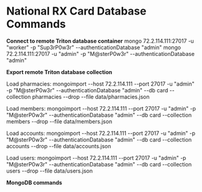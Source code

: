 # National RX Card Database Commands

**Connect to remote Triton database container**
mongo 72.2.114.111:27017 -u "worker" -p "Sup3rP0w3r" --authenticationDatabase "admin"
mongo 72.2.114.111:27017 -u "admin" -p "M@sterP0w3r" --authenticationDatabase "admin"

**Export remote Triton database collection**

Load pharmacies:
mongoimport --host 72.2.114.111 --port 27017 -u "admin" -p "M@sterP0w3r" --authenticationDatabase "admin" --db card --collection pharmacies --drop --file data/pharmacies.json

Load members:
mongoimport --host 72.2.114.111 --port 27017 -u "admin" -p "M@sterP0w3r" --authenticationDatabase "admin" --db card --collection members --drop --file data/members.json

Load accounts:
mongoimport --host 72.2.114.111 --port 27017 -u "admin" -p "M@sterP0w3r" --authenticationDatabase "admin" --db card --collection accounts --drop --file data/accounts.json

Load users:
mongoimport --host 72.2.114.111 --port 27017 -u "admin" -p "M@sterP0w3r" --authenticationDatabase "admin" --db card --collection users --drop --file data/users.json

**MongoDB commands**
